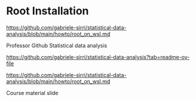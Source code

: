 # Root Installation

https://github.com/gabriele-sirri/statistical-data-analysis/blob/main/howto/root_on_wsl.md

Professor Github Statistical data analysis

https://github.com/gabriele-sirri/statistical-data-analysis?tab=readme-ov-file

https://github.com/gabriele-sirri/statistical-data-analysis/blob/main/howto/root_on_wsl.md


Course material slide




